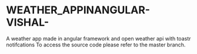 # WEATHER_APPINANGULAR-VISHAL-
A weather app made in angular framework and open weather api with toastr notifcations
To access the source code please refer to the master branch.
